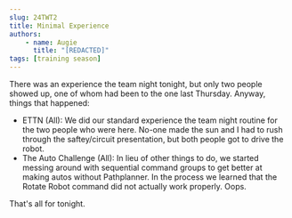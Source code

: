 ```yaml
---
slug: 24TWT2
title: Minimal Experience
authors:
    - name: Augie
      title: "[REDACTED]"
tags: [training season]
---
```

There was an experience the team night tonight, but only two people showed up, one of whom had been to the one last Thursday. Anyway, things that happened:
* ETTN (All): We did our standard experience the team night routine for the two people who were here. No-one made the sun and I had to rush through the saftey/circuit presentation, but both people got to drive the robot.
* The Auto Challenge (All): In lieu of other things to do, we started messing around with sequential command groups to get better at making autos without Pathplanner. In the process we learned that the Rotate Robot command did not actually work properly. Oops.

That's all for tonight. 